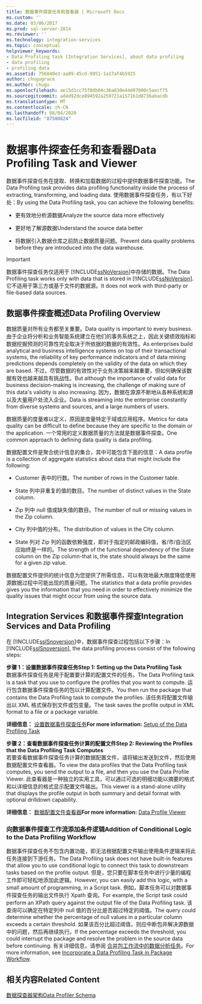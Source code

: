 ```yaml
---
title: 数据事件探查任务和查看器 | Microsoft Docs
ms.custom: ''
ms.date: 03/06/2017
ms.prod: sql-server-2014
ms.reviewer: ''
ms.technology: integration-services
ms.topic: conceptual
helpviewer_keywords:
- Data Profiling task [Integration Services], about data profiling
- data profiling
- profiling data
ms.assetid: 756840e3-aa09-45cd-9951-1a17af4b5925
author: chugugrace
ms.author: chugu
ms.openlocfilehash: ae15d1cc75f8db04c36a830e44d07800c5aecf75
ms.sourcegitcommit: ad4d92dce894592a259721a1571b1d8736abacdb
ms.translationtype: MT
ms.contentlocale: zh-CN
ms.lasthandoff: 08/04/2020
ms.locfileid: "87580824"
---
```

# <a name="data-profiling-task-and-viewer"></a><span data-ttu-id="01124-102">数据事件探查任务和查看器</span><span class="sxs-lookup"><span data-stu-id="01124-102">Data Profiling Task and Viewer</span></span>
  <span data-ttu-id="01124-103">数据事件探查任务在提取、转换和加载数据的过程中提供数据事件探查功能。</span><span class="sxs-lookup"><span data-stu-id="01124-103">The Data Profiling task provides data profiling functionality inside the process of extracting, transforming, and loading data.</span></span> <span data-ttu-id="01124-104">使用数据事件探查任务，有以下好处：</span><span class="sxs-lookup"><span data-stu-id="01124-104">By using the Data Profiling task, you can achieve the following benefits:</span></span>  
  
-   <span data-ttu-id="01124-105">更有效地分析源数据</span><span class="sxs-lookup"><span data-stu-id="01124-105">Analyze the source data more effectively</span></span>  
  
-   <span data-ttu-id="01124-106">更好地了解源数据</span><span class="sxs-lookup"><span data-stu-id="01124-106">Understand the source data better</span></span>  
  
-   <span data-ttu-id="01124-107">将数据引入数据仓库之前防止数据质量问题。</span><span class="sxs-lookup"><span data-stu-id="01124-107">Prevent data quality problems before they are introduced into the data warehouse.</span></span>  
  
> [!IMPORTANT]  
>  <span data-ttu-id="01124-108">数据事件探查任务仅适用于 [!INCLUDE[ssNoVersion](../../includes/ssnoversion-md.md)]中存储的数据。</span><span class="sxs-lookup"><span data-stu-id="01124-108">The Data Profiling task works only with data that is stored in [!INCLUDE[ssNoVersion](../../includes/ssnoversion-md.md)].</span></span> <span data-ttu-id="01124-109">它不适用于第三方或基于文件的数据源。</span><span class="sxs-lookup"><span data-stu-id="01124-109">It does not work with third-party or file-based data sources.</span></span>  
  
## <a name="data-profiling-overview"></a><span data-ttu-id="01124-110">数据事件探查概述</span><span class="sxs-lookup"><span data-stu-id="01124-110">Data Profiling Overview</span></span>  
 <span data-ttu-id="01124-111">数据质量对所有业务都至关重要。</span><span class="sxs-lookup"><span data-stu-id="01124-111">Data quality is important to every business.</span></span> <span data-ttu-id="01124-112">由于企业将分析和业务智能系统建立在他们的事务系统之上，因此关键绩效指标和数据挖掘预测的可靠性完全取决于所依据的数据的有效性。</span><span class="sxs-lookup"><span data-stu-id="01124-112">As enterprises build analytical and business intelligence systems on top of their transactional systems, the reliability of key performance indicators and of data mining predictions depends completely on the validity of the data on which they are based.</span></span> <span data-ttu-id="01124-113">不过，尽管数据的有效性对于业务决策越来越重要，但如何确保该数据有效也越来越具有挑战性。</span><span class="sxs-lookup"><span data-stu-id="01124-113">But although the importance of valid data for business decision-making is increasing, the challenge of making sure of this data's validity is also increasing.</span></span> <span data-ttu-id="01124-114">因为，数据在源源不断地从各种系统和源以及大量用户处流入企业。</span><span class="sxs-lookup"><span data-stu-id="01124-114">Data is streaming into the enterprise constantly from diverse systems and sources, and a large numbers of users.</span></span>  
  
 <span data-ttu-id="01124-115">数据质量的度量难以定义，原因是度量特定于域或应用程序。</span><span class="sxs-lookup"><span data-stu-id="01124-115">Metrics for data quality can be difficult to define because they are specific to the domain or the application.</span></span> <span data-ttu-id="01124-116">一个常用的定义数据质量的方法就是数据事件探查。</span><span class="sxs-lookup"><span data-stu-id="01124-116">One common approach to defining data quality is data profiling.</span></span>  
  
 <span data-ttu-id="01124-117">数据配置文件是聚合统计信息的集合，其中可能包含下面的信息：</span><span class="sxs-lookup"><span data-stu-id="01124-117">A data profile is a collection of aggregate statistics about data that might include the following:</span></span>  
  
-   <span data-ttu-id="01124-118">Customer 表中的行数。</span><span class="sxs-lookup"><span data-stu-id="01124-118">The number of rows in the Customer table.</span></span>  
  
-   <span data-ttu-id="01124-119">State 列中非重复的值的数目。</span><span class="sxs-lookup"><span data-stu-id="01124-119">The number of distinct values in the State column.</span></span>  
  
-   <span data-ttu-id="01124-120">Zip 列中 null 值或缺失值的数目。</span><span class="sxs-lookup"><span data-stu-id="01124-120">The number of null or missing values in the Zip column.</span></span>  
  
-   <span data-ttu-id="01124-121">City 列中值的分布。</span><span class="sxs-lookup"><span data-stu-id="01124-121">The distribution of values in the City column.</span></span>  
  
-   <span data-ttu-id="01124-122">State 列对 Zip 列的函数依赖强度，即对于指定的邮政编码值，省/市/自治区应始终是一样的。</span><span class="sxs-lookup"><span data-stu-id="01124-122">The strength of the functional dependency of the State column on the Zip column-that is, the state should always be the same for a given zip value.</span></span>  
  
 <span data-ttu-id="01124-123">数据配置文件提供的统计信息为您提供了所需信息，可以有效地最大限度降低使用源数据过程中可能出现的质量问题。</span><span class="sxs-lookup"><span data-stu-id="01124-123">The statistics that a data profile provides gives you the information that you need in order to effectively minimize the quality issues that might occur from using the source data.</span></span>  
  
## <a name="integration-services-and-data-profiling"></a><span data-ttu-id="01124-124">Integration Services 和数据事件探查</span><span class="sxs-lookup"><span data-stu-id="01124-124">Integration Services and Data Profiling</span></span>  
 <span data-ttu-id="01124-125">在 [!INCLUDE[ssISnoversion](../../includes/ssisnoversion-md.md)]中，数据事件探查过程包括以下步骤：</span><span class="sxs-lookup"><span data-stu-id="01124-125">In [!INCLUDE[ssISnoversion](../../includes/ssisnoversion-md.md)], the data profiling process consist of the following steps:</span></span>  
  
 <span data-ttu-id="01124-126">**步骤 1：设置数据事件探查任务**</span><span class="sxs-lookup"><span data-stu-id="01124-126">**Step 1: Setting up the Data Profiling Task**</span></span>  
 <span data-ttu-id="01124-127">数据事件探查任务是用于配置要计算的配置文件的任务。</span><span class="sxs-lookup"><span data-stu-id="01124-127">The Data Profiling task is a task that you use to configure the profiles that you want to compute.</span></span> <span data-ttu-id="01124-128">运行包含数据事件探查任务的包以计算配置文件。</span><span class="sxs-lookup"><span data-stu-id="01124-128">You then run the package that contains the Data Profiling task to compute the profiles.</span></span> <span data-ttu-id="01124-129">该任务将配置文件输出以 XML 格式保存到文件或包变量。</span><span class="sxs-lookup"><span data-stu-id="01124-129">The task saves the profile output in XML format to a file or a package variable.</span></span>  
  
 <span data-ttu-id="01124-130">**详细信息：** [设置数据事件探查任务](data-profiling-task.md)</span><span class="sxs-lookup"><span data-stu-id="01124-130">**For more information:** [Setup of the Data Profiling Task](data-profiling-task.md)</span></span>  
  
 <span data-ttu-id="01124-131">**步骤 2：查看数据事件探查任务计算的配置文件**</span><span class="sxs-lookup"><span data-stu-id="01124-131">**Step 2: Reviewing the Profiles that the Data Profiling Task Computes**</span></span>  
 <span data-ttu-id="01124-132">若要查看数据事件探查任务计算的数据配置文件，请将输出发送到文件，然后使用数据配置文件查看器。</span><span class="sxs-lookup"><span data-stu-id="01124-132">To view the data profiles that the Data Profiling task computes, you send the output to a file, and then you use the Data Profile Viewer.</span></span> <span data-ttu-id="01124-133">此查看器是一种独立的实用工具，可以通过可选的明细功能以摘要的格式和以详细信息的格式显示配置文件输出。</span><span class="sxs-lookup"><span data-stu-id="01124-133">This viewer is a stand-alone utility that displays the profile output in both summary and detail format with optional drilldown capability.</span></span>  
  
 <span data-ttu-id="01124-134">**详细信息：** [数据配置文件查看器](data-profile-viewer.md)</span><span class="sxs-lookup"><span data-stu-id="01124-134">**For more information:** [Data Profile Viewer](data-profile-viewer.md)</span></span>  
  
### <a name="addition-of-conditional-logic-to-the-data-profiling-workflow"></a><span data-ttu-id="01124-135">向数据事件探查工作流添加条件逻辑</span><span class="sxs-lookup"><span data-stu-id="01124-135">Addition of Conditional Logic to the Data Profiling Workflow</span></span>  
 <span data-ttu-id="01124-136">数据事件探查任务不包含内置功能，即无法根据配置文件输出使用条件逻辑来将此任务连接到下游任务。</span><span class="sxs-lookup"><span data-stu-id="01124-136">The Data Profiling task does not have built-in features that allow you to use conditional logic to connect this task to downstream tasks based on the profile output.</span></span> <span data-ttu-id="01124-137">但是，您只要在脚本任务中进行少量的编程工作即可轻松地添加此逻辑。</span><span class="sxs-lookup"><span data-stu-id="01124-137">However, you can easily add this logic, with a small amount of programming, in a Script task.</span></span> <span data-ttu-id="01124-138">例如，脚本任务可以对数据事件探查任务的输出文件执行 Xpath 查询。</span><span class="sxs-lookup"><span data-stu-id="01124-138">For example, the Script task could perform an XPath query against the output file of the Data Profiling task.</span></span> <span data-ttu-id="01124-139">该查询可以确定在特定列中 null 值的百分比是否超过特定的阈值。</span><span class="sxs-lookup"><span data-stu-id="01124-139">The query could determine whether the percentage of null values in a particular column exceeds a certain threshold.</span></span> <span data-ttu-id="01124-140">如果该百分比超过阈值，则应中断包并解决源数据中的问题，然后再继续执行。</span><span class="sxs-lookup"><span data-stu-id="01124-140">If the percentage exceeds the threshold, you could interrupt the package and resolve the problem in the source data before continuing.</span></span> <span data-ttu-id="01124-141">有关详细信息，请参阅 [合并包工作流中的数据分析任务](incorporate-a-data-profiling-task-in-package-workflow.md)。</span><span class="sxs-lookup"><span data-stu-id="01124-141">For more information, see [Incorporate a Data Profiling Task in Package Workflow](incorporate-a-data-profiling-task-in-package-workflow.md).</span></span>  
  
## <a name="related-content"></a><span data-ttu-id="01124-142">相关内容</span><span class="sxs-lookup"><span data-stu-id="01124-142">Related Content</span></span>  
 [<span data-ttu-id="01124-143">数据探查器架构</span><span class="sxs-lookup"><span data-stu-id="01124-143">Data Profiler Schema</span></span>](https://go.microsoft.com/fwlink/?LinkId=251524)  
  
  
